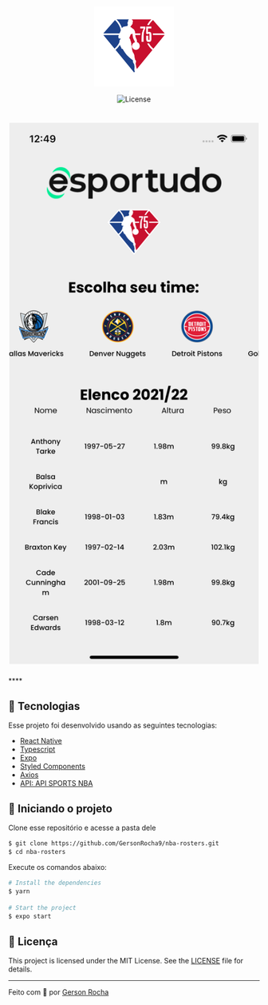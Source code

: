 <p align="center">
  <img alt="esportudo logo" src="./src/assets/nbaLogo.png" width="160px">
</p>

<p align="center">
  <img  src="https://img.shields.io/static/v1?label=license&message=MIT&color=CD9834&labelColor=121214" alt="License">
</p>

<h1 align="center">
    <img alt="Screenshot" title="Screenshot"  width="500px" src="./src/assets/screenshot.png" />
</h1>****

<br>

## 🧪 Tecnologias

Esse projeto foi desenvolvido usando as seguintes tecnologias:
 
- [React Native](https://reactnative.dev/)
- [Typescript](https://www.typescriptlang.org/)
- [Expo](https://expo.io/)
- [Styled Components](https://styled-components.com/docs/basics)
- [Axios](https://axios-http.com/docs/intro)
- [API: API SPORTS NBA](https://api-sports.io/documentation/nba/v2#section/Introduction)

## 🚀 Iniciando o projeto

Clone esse repositório e acesse a pasta dele

```bash
$ git clone https://github.com/GersonRocha9/nba-rosters.git
$ cd nba-rosters
```

Execute os comandos abaixo:
```bash
# Install the dependencies
$ yarn

# Start the project
$ expo start
```

## 📝 Licença

This project is licensed under the MIT License. See the [LICENSE](LICENSE.md) file for details.

---

Feito com 💚 por [Gerson Rocha](https://www.linkedin.com/in/gersonrocha/)